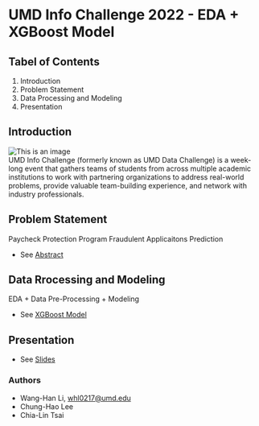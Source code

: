 # UMD Info Challenge 2022 - EDA + XGBoost Model

## Tabel of Contents
 1. Introduction
 2. Problem Statement
 3. Data Processing and Modeling
 4. Presentation

## Introduction
![This is an image](https://ischool.umd.edu/wp-content/uploads/Info-Challenge-Logo-lg_white-1-300x300.png)<br>
UMD Info Challenge (formerly known as UMD Data Challenge) is a week-long event that gathers teams of students from across multiple academic institutions to work with partnering organizations to address real-world problems, provide valuable team-building experience, and network with industry professionals.

## Problem Statement
Paycheck Protection Program Fraudulent Applicaitons Prediction
* See [Abstract](https://github.com/whl0217/UMD_Info_Challenge_2022/blob/main/IC22004_Predicting%20Removed%20Loan%20-%20Abstract.pdf)

## Data Rrocessing and Modeling
EDA + Data Pre-Processing + Modeling
* See [XGBoost Model](https://github.com/whl0217/UMD_Info_Challenge_2022/blob/main/IC22004_Predicting%20Removed%20Loan.ipynb)

## Presentation
* See [Slides](https://github.com/whl0217/UMD_Info_Challenge_2022/blob/main/ProblemStatement_PPP.pdf)

### Authors
* Wang-Han Li, whl0217@umd.edu<br>
* Chung-Hao Lee <br>
* Chia-Lin Tsai<br>
